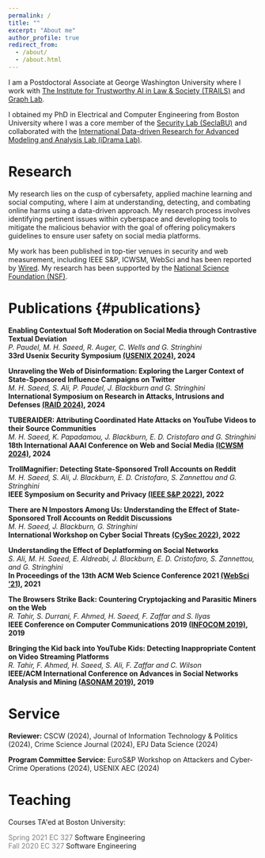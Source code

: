 ```yaml
---
permalink: /
title: ""
excerpt: "About me"
author_profile: true
redirect_from: 
  - /about/
  - /about.html
---
```


I am a Postdoctoral Associate at George Washington University where I work with [The Institute for Trustworthy AI in Law & Society (TRAILS)](https://trails.gwu.edu/) and [Graph Lab](https://www2.seas.gwu.edu/~howie/index.html).


I obtained my PhD in Electrical and Computer Engineering from Boston University where I was a core member of the [Security Lab (SeclaBU)](https://seclab.bu.edu/) and collaborated with the [International Data-driven Research for Advanced Modeling and Analysis Lab (iDrama Lab)](https://idrama.science/).

Research
======

My research lies on the cusp of cybersafety, applied machine learning and social computing, where I aim at understanding, detecting, and combating online harms using a data-driven approach.
My research process involves identifying pertinent issues within cyberspace and developing tools to mitigate the malicious behavior with the goal of offering policymakers guidelines to ensure user safety on social media platforms.

My work has been published in top-tier venues in security and web measurement, including IEEE S&P, ICWSM, WebSci and has been reported by [Wired](https://www.wired.com/story/researchers-reddit-state-trolls/). My research has been supported by the [National Science Foundation (NSF)](https://www.nsf.gov/).

Publications {#publications}
======

**Enabling Contextual Soft Moderation on Social Media through Contrastive Textual Deviation**\
*P. Paudel, M. H. Saeed, R. Auger, C. Wells and G. Stringhini*\
**33rd Usenix Security Symposium [(USENIX 2024)](https://www.usenix.org/conference/usenixsecurity24/presentation/paudel-enabling), 2024**

**Unraveling the Web of Disinformation: Exploring the Larger Context of State-Sponsored Influence Campaigns on Twitter**\
*M. H. Saeed, S. Ali, P. Paudel, J. Blackburn and G. Stringhini*\
**International Symposium on Research in Attacks, Intrusions and Defenses [(RAID 2024)](https://arxiv.org/abs/2407.18098), 2024**

**TUBERAIDER: Attributing Coordinated Hate Attacks on YouTube Videos to their Source Communities**\
*M. H. Saeed, K. Papadamou, J. Blackburn, E. D. Cristofaro and G. Stringhini*\
**18th International AAAI Conference on Web and Social Media [(ICWSM 2024)](https://arxiv.org/abs/2308.05247v1), 2024**

**TrollMagnifier: Detecting State-Sponsored Troll Accounts on Reddit**\
*M. H. Saeed, S. Ali, J. Blackburn, E. D. Cristofaro, S. Zannettou and G. Stringhini*\
**IEEE Symposium on Security and Privacy [(IEEE S&P 2022)](https://ieeexplore.ieee.org/document/9833706), 2022**

**There are N Impostors Among Us: Understanding the Effect of State-Sponsored Troll Accounts on Reddit Discussions**\
*M. H. Saeed, J. Blackburn, G. Stringhini*\
**International Workshop on Cyber Social Threats [(CySoc 2022)](https://workshop-proceedings.icwsm.org/abstract.php?id=2022_70), 2022**

**Understanding the Effect of Deplatforming on Social Networks**\
*S. Ali, M. H. Saeed, E. Aldreabi, J. Blackburn, E. D. Cristofaro, S. Zannettou, and G. Stringhini*\
**In Proceedings of the 13th ACM Web Science Conference 2021 [(WebSci ’21)](https://dl.acm.org/doi/10.1145/3447535.3462637), 2021**

**The Browsers Strike Back: Countering Cryptojacking and Parasitic Miners on the Web**\
*R. Tahir, S. Durrani, F. Ahmed, H. Saeed, F. Zaffar and S. Ilyas*\
**IEEE Conference on Computer Communications 2019 [(INFOCOM 2019)](https://ieeexplore.ieee.org/document/8737360), 2019**

**Bringing the Kid back into YouTube Kids: Detecting Inappropriate Content on Video Streaming Platforms**\
*R. Tahir, F. Ahmed, H. Saeed, S. Ali, F. Zaffar and C. Wilson*\
**IEEE/ACM International Conference on Advances in Social Networks Analysis and Mining [(ASONAM 2019)](https://ieeexplore.ieee.org/document/9073060), 2019**


Service
======
**Reviewer:** CSCW (2024), Journal of Information Technology & Politics (2024), Crime Science Journal (2024), EPJ Data Science (2024)

**Program Committee Service:** EuroS&P Workshop on Attackers and Cyber-Crime Operations (2024), USENIX AEC (2024)

Teaching
======

Courses TA'ed at Boston University:

<span style="color: grey;">Spring 2021 EC 327</span> Software Engineering\
<span style="color: grey;">Fall 2020 EC 327</span> Software Engineering